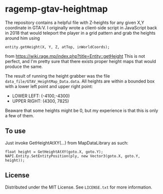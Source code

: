 # ragemp-gtav-heightmap
 
The repository contains a helpful file with Z-heights for any given X,Y coordinate in GTA:V. I originally wrote a client-side script in JavaScript back in 2018 that would teleport the player in a grid pattern and grab the heights around him using
```
entity.getHeight(X, Y, Z, atTop, inWorldCoords);
```
from https://wiki.rage.mp/index.php?title=Entity::getHeight
This is not perfect, and I'm pretty sure that there exists proper height maps that would produce the same.

The result of running the height grabber was the file ```data_file/GTAV_HeightMap_Data.data```.
All heights are within a bounded box with a lower left point and upper right point: 
* LOWER LEFT: (-4100,-4300)
* UPPER RIGHT: (4300, 7825)

Beaware that some heights might be 0, but my experience is that this is only a few of them.

<h2>To use</h2>

Just invoke GetHeightAtXY(...) from MapDataLibrary as such:
```
float height = GetHeightAtXY(goto.X, goto.Y);
NAPI.Entity.SetEntityPosition(ply, new Vector3(goto.X, goto.Y, height));
```

<h2>License</h2>

Distributed under the MIT License. See `LICENSE.txt` for more information.
